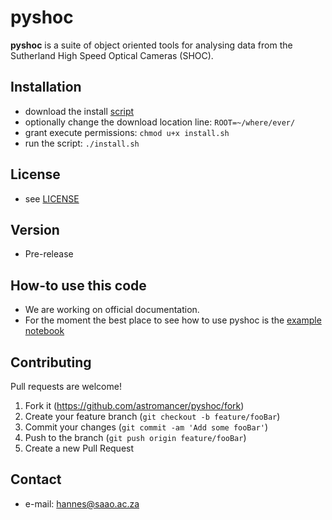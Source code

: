 
pyshoc
======

**pyshoc** is a suite of object oriented tools for analysing data from the
Sutherland High Speed Optical Cameras (SHOC).  

## Installation
* download the install [script](https://github.com/astromancer/pyshoc/raw/dev/install.sh)
* optionally change the download location line: `ROOT=~/where/ever/`
* grant execute permissions: `chmod u+x install.sh`
* run the script: `./install.sh`

<!-- ### Third party libraries
* see [LIBRARIES](https://github.com/username/sw-name/blob/master/LIBRARIES.md) files -->

## License 
* see [LICENSE](https://github.com/astromancer/pyshoc/blob/master/LICENSE.txt)

## Version 
* Pre-release

## How-to use this code
* We are working on official documentation. 
* For the moment the best place to see how to use pyshoc is the 
[example notebook](https://nbviewer.jupyter.org/github/astromancer/pyshoc/blob/master/pyshoc/example/pyshoc.demo.ipynb)

## Contributing
 Pull requests are welcome!
1. Fork it (<https://github.com/astromancer/pyshoc/fork>)
2. Create your feature branch (`git checkout -b feature/fooBar`)
3. Commit your changes (`git commit -am 'Add some fooBar'`)
4. Push to the branch (`git push origin feature/fooBar`)
5. Create a new Pull Request


## Contact
* e-mail: hannes@saao.ac.za

